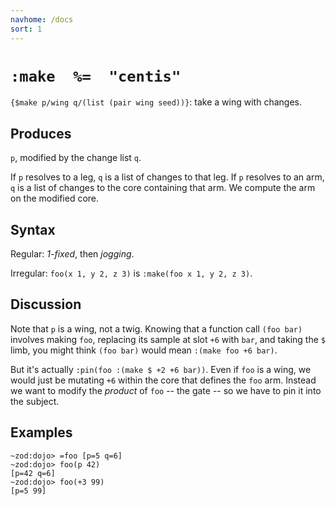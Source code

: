 ```yaml
---
navhome: /docs
sort: 1
---
```


# `:make  %=  "centis"`

`{$make p/wing q/(list (pair wing seed))}`: take a wing with changes.

## Produces

`p`, modified by the change list `q`.

If `p` resolves to a leg, `q` is a list of changes to that leg.
If `p` resolves to an arm, `q` is a list of changes to the core
containing that arm.  We compute the arm on the modified core.

## Syntax

Regular: *1-fixed*, then *jogging*.

Irregular: `foo(x 1, y 2, z 3)` is `:make(foo x 1, y 2, z 3)`.

## Discussion

Note that `p` is a wing, not a twig.  Knowing that a function
call `(foo bar)` involves making `foo`, replacing its sample 
at slot `+6` with `bar`, and taking the `$` limb, you might think
`(foo bar)` would mean `:(make foo +6 bar)`.

But it's actually `:pin(foo :(make $ +2 +6 bar))`.  Even if `foo`
is a wing, we would just be mutating `+6` within the core that
defines the `foo` arm.  Instead we want to modify the *product*
of `foo` -- the gate -- so we have to pin it into the subject.

## Examples

```
~zod:dojo> =foo [p=5 q=6]
~zod:dojo> foo(p 42)
[p=42 q=6]
~zod:dojo> foo(+3 99)
[p=5 99]
```
